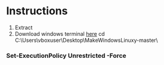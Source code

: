 # Instructions
1. Extract
2. Download windows terminal [here](https://apps.microsoft.com/store/detail/windows-terminal/9N0DX20HK701)
cd C:\Users\vboxuser\Desktop\MakeWindowsLinuxy-master\
### Set-ExecutionPolicy Unrestricted -Force